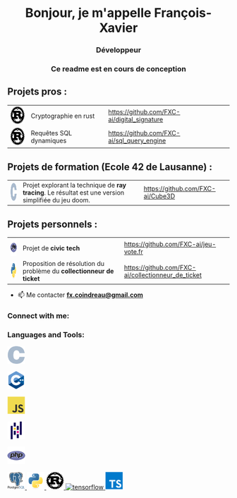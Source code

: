 <h1 align="center">Bonjour, je m'appelle François-Xavier</h1>
<h3 align="center">Développeur</h3>
<h3 align="center">Ce readme est en cours de conception</h3>

## Projets pros :

|       |      |      |
|---    |:--   |---   |
| <img src="https://raw.githubusercontent.com/devicons/devicon/master/icons/rust/rust-plain.svg" alt="rust" width="40" height="40"/> | Cryptographie en rust |https://github.com/FXC-ai/digital_signature |
|<img src="https://raw.githubusercontent.com/devicons/devicon/master/icons/rust/rust-plain.svg" alt="rust" width="40" height="40"/>|Requêtes SQL dynamiques|https://github.com/FXC-ai/sql_query_engine|


## Projets de formation (Ecole 42 de Lausanne) :

|       |      |      |
|---    |:--   |---   |
|<img src="https://raw.githubusercontent.com/devicons/devicon/master/icons/c/c-original.svg" alt="c" width="40" height="40"/>| Projet explorant la technique de **ray tracing**. Le résultat est une version simplifiée du jeu doom. | https://github.com/FXC-ai/Cube3D |

## Projets personnels :

|       |      |      |
|---    |:--   |---   |
|<img src="https://raw.githubusercontent.com/devicons/devicon/master/icons/php/php-original.svg" alt="php" width="40" height="40"/> |Projet de **civic tech** | https://github.com/FXC-ai/jeu-vote.fr|
|<img src="https://raw.githubusercontent.com/devicons/devicon/master/icons/python/python-original.svg" alt="python" width="40" height="40"/>|Proposition de résolution du problème du **collectionneur de ticket**|https://github.com/FXC-ai/collectionneur_de_ticket|




- 📫 Me contacter **fx.coindreau@gmail.com**

<h3 align="left">Connect with me:</h3>
<p align="left">
</p>

<h3 align="left">Languages and Tools:</h3>
<p align="left"> 
  <a href="https://www.cprogramming.com/" target="_blank" rel="noreferrer"> <img src="https://raw.githubusercontent.com/devicons/devicon/master/icons/c/c-original.svg" alt="c" width="40" height="40"/> </a>
  
  <a href="https://www.w3schools.com/cpp/" target="_blank" rel="noreferrer"> <img src="https://raw.githubusercontent.com/devicons/devicon/master/icons/cplusplus/cplusplus-original.svg" alt="cplusplus" width="40" height="40"/> </a>
  
  <a href="https://developer.mozilla.org/en-US/docs/Web/JavaScript" target="_blank" rel="noreferrer"> <img src="https://raw.githubusercontent.com/devicons/devicon/master/icons/javascript/javascript-original.svg" alt="javascript" width="40" height="40"/> </a>
  
  <a href="https://pandas.pydata.org/" target="_blank" rel="noreferrer"> <img src="https://raw.githubusercontent.com/devicons/devicon/2ae2a900d2f041da66e950e4d48052658d850630/icons/pandas/pandas-original.svg" alt="pandas" width="40" height="40"/> </a>
  
  <a href="https://www.php.net" target="_blank" rel="noreferrer"> <img src="https://raw.githubusercontent.com/devicons/devicon/master/icons/php/php-original.svg" alt="php" width="40" height="40"/> </a>
  
  <a href="https://www.postgresql.org" target="_blank" rel="noreferrer"> <img src="https://raw.githubusercontent.com/devicons/devicon/master/icons/postgresql/postgresql-original-wordmark.svg" alt="postgresql" width="40" height="40"/> </a> 
  <a href="https://www.python.org" target="_blank" rel="noreferrer"> <img src="https://raw.githubusercontent.com/devicons/devicon/master/icons/python/python-original.svg" alt="python" width="40" height="40"/> </a> 
  <a href="https://www.rust-lang.org" target="_blank" rel="noreferrer"> <img src="https://raw.githubusercontent.com/devicons/devicon/master/icons/rust/rust-plain.svg" alt="rust" width="40" height="40"/> </a> 
  <a href="https://www.tensorflow.org" target="_blank" rel="noreferrer"> <img src="https://www.vectorlogo.zone/logos/tensorflow/tensorflow-icon.svg" alt="tensorflow" width="40" height="40"/> </a> 
  <a href="https://www.typescriptlang.org/" target="_blank" rel="noreferrer"> <img src="https://raw.githubusercontent.com/devicons/devicon/master/icons/typescript/typescript-original.svg" alt="typescript" width="40" height="40"/> </a> </p>

